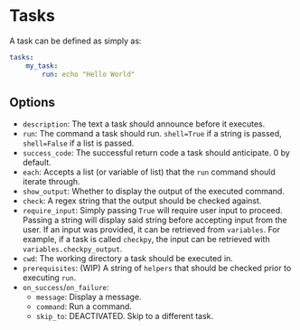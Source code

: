 # Tasks
A task can be defined as simply as:
```YAML
tasks:
    my_task:
        run: echo "Hello World"
```

## Options
- `description`: The text a task should announce before it executes.
- `run`: The command a task should run. `shell=True` if a string is passed, `shell=False` if a list is passed.
- `success_code`: The successful return code a task should anticipate. 0 by default.
- `each`: Accepts a list (or variable of list) that the `run` command should iterate through.
- `show_output`: Whether to display the output of the executed command.
- `check`: A regex string that the output should be checked against.
- `require_input`: Simply passing `True` will require user input to proceed. Passing a string will display said string before accepting input from the user.
    If an input was provided, it can be retrieved from `variables`. For example, if a task is called `checkpy`, the input can be retrieved with `variables.checkpy_output`.
- `cwd`: The working directory a task should be executed in.
- `prerequisites`: (WIP) A string of `helpers` that should be checked prior to executing `run`.
- `on_success`/`on_failure`:
    - `message`: Display a message.
    - `command`: Run a command.
    - `skip_to`: DEACTIVATED. Skip to a different task.
